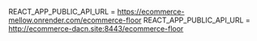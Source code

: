 REACT_APP_PUBLIC_API_URL = https://ecommerce-mellow.onrender.com/ecommerce-floor
REACT_APP_PUBLIC_API_URL = http://ecommerce-dacn.site:8443/ecommerce-floor
